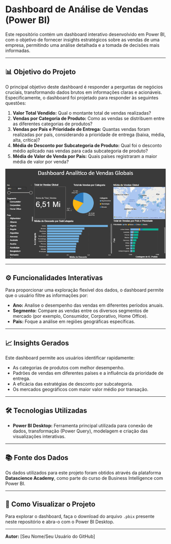 # Dashboard de Análise de Vendas (Power BI)

Este repositório contém um dashboard interativo desenvolvido em Power BI, com o objetivo de fornecer insights estratégicos sobre as vendas de uma empresa, permitindo uma análise detalhada e a tomada de decisões mais informadas.

---

## 📊 Objetivo do Projeto

O principal objetivo deste dashboard é responder a perguntas de negócios cruciais, transformando dados brutos em informações claras e acionáveis. Especificamente, o dashboard foi projetado para responder às seguintes questões:

1.  **Valor Total Vendido:** Qual o montante total de vendas realizadas?
2.  **Vendas por Categoria de Produto:** Como as vendas se distribuem entre as diferentes categorias de produtos?
3.  **Vendas por País e Prioridade de Entrega:** Quantas vendas foram realizadas por país, considerando a prioridade de entrega (baixa, média, alta, crítica)?
4.  **Média de Desconto por Subcategoria de Produto:** Qual foi o desconto médio aplicado nas vendas para cada subcategoria de produto?
5.  **Média de Valor de Venda por País:** Quais países registraram a maior média de valor por venda?

![Dashboard Analitico de Vendas Globais](imagens/Dashboard.png)

---

## ⚙️ Funcionalidades Interativas

Para proporcionar uma exploração flexível dos dados, o dashboard permite que o usuário filtre as informações por:

* **Ano:** Analise o desempenho das vendas em diferentes períodos anuais.
* **Segmento:** Compare as vendas entre os diversos segmentos de mercado (por exemplo, Consumidor, Corporativo, Home Office).
* **País:** Foque a análise em regiões geográficas específicas.

---

## 📈 Insights Gerados

Este dashboard permite aos usuários identificar rapidamente:

* As categorias de produtos com melhor desempenho.
* Padrões de vendas em diferentes países e a influência da prioridade de entrega.
* A eficácia das estratégias de desconto por subcategoria.
* Os mercados geográficos com maior valor médio por transação.

---

## 🛠️ Tecnologias Utilizadas

* **Power BI Desktop:** Ferramenta principal utilizada para conexão de dados, transformação (Power Query), modelagem e criação das visualizações interativas.

---

## 📚 Fonte dos Dados

Os dados utilizados para este projeto foram obtidos através da plataforma **Datascience Academy**, como parte do curso de Business Intelligence com Power BI.

---

## 🚀 Como Visualizar o Projeto

Para explorar o dashboard, faça o download do arquivo `.pbix` presente neste repositório e abra-o com o Power BI Desktop.

---

**Autor:** [Seu Nome/Seu Usuário do GitHub]
